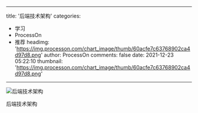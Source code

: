 
---
title: '后端技术架构'
categories: 
 - 学习
 - ProcessOn
 - 推荐
headimg: 'https://img.processon.com/chart_image/thumb/60acfe7c63768902ca4d97d8.png'
author: ProcessOn
comments: false
date: 2021-12-23 05:22:10
thumbnail: 'https://img.processon.com/chart_image/thumb/60acfe7c63768902ca4d97d8.png'
---

<div>   
<img class="thumb" alt="后端技术架构" src="https://img.processon.com/chart_image/thumb/60acfe7c63768902ca4d97d8.png" referrerpolicy="no-referrer">
<p>后端技术架构</p>  
</div>
            